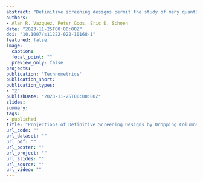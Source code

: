 ```yaml
---
abstract: "Definitive screening designs permit the study of many quantitative factors in a few runs more than twice the number of factors. In practical applications, researchers often require a design for m quantitative factors, construct a definitive screening design for more than m factors and drop the superfluous columns. This is done when the number of runs in the standard m-factor definitive screening design is considered too limited or when no standard definitive screening design (sDSD) exists for m factors. In these cases, it is common practice to arbitrarily drop the last columns of the larger design. In this article, we show that certain statistical properties of the resulting experimental design depend on the exact columns dropped and that other properties are insensitive to these columns. We perform a complete search for the best sets of 1–8 columns to drop from sDSDs with up to 24 factors. We observed the largest differences in statistical properties when dropping four columns from 8- and 10-factor definitive screening designs. In other cases, the differences are small, or even nonexistent."
authors:
- Alan R. Vazquez, Peter Goos, Eric D. Schoen
date: "2023-11-25T00:00:00Z"
doi: "10.1007/s11222-022-10168-1"
featured: false
image:
  caption:
  focal_point: ""
  preview_only: false
projects:
publication: 'Technometrics'
publication_short: 
publication_types:
- "2"
publishDate: "2023-11-25T00:00:00Z"
slides:
summary:
tags:
- published
title: "Projections of Definitive Screening Designs by Dropping Columns: Selection and Evaluation"
url_code: ""
url_dataset: ""
url_pdf: ""
url_poster: ""
url_project: ""
url_slides: ""
url_source: ""
url_video: ""
---
```

